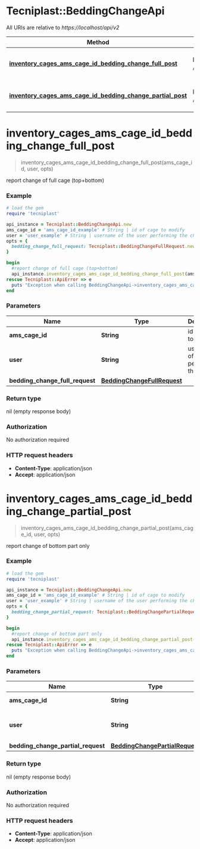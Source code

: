 # Tecniplast::BeddingChangeApi

All URIs are relative to *https://localhost/api/v2*

Method | HTTP request | Description
------------- | ------------- | -------------
[**inventory_cages_ams_cage_id_bedding_change_full_post**](BeddingChangeApi.md#inventory_cages_ams_cage_id_bedding_change_full_post) | **POST** /inventory/cages/{AmsCageId}/beddingChangeFull | report change of full cage (top+bottom)
[**inventory_cages_ams_cage_id_bedding_change_partial_post**](BeddingChangeApi.md#inventory_cages_ams_cage_id_bedding_change_partial_post) | **POST** /inventory/cages/{AmsCageId}/beddingChangePartial | report change of bottom part only


# **inventory_cages_ams_cage_id_bedding_change_full_post**
> inventory_cages_ams_cage_id_bedding_change_full_post(ams_cage_id, user, opts)

report change of full cage (top+bottom)

### Example
```ruby
# load the gem
require 'tecniplast'

api_instance = Tecniplast::BeddingChangeApi.new
ams_cage_id = 'ams_cage_id_example' # String | id of cage to modify
user = 'user_example' # String | username of the user performing the change
opts = {
  bedding_change_full_request: Tecniplast::BeddingChangeFullRequest.new # BeddingChangeFullRequest | 
}

begin
  #report change of full cage (top+bottom)
  api_instance.inventory_cages_ams_cage_id_bedding_change_full_post(ams_cage_id, user, opts)
rescue Tecniplast::ApiError => e
  puts "Exception when calling BeddingChangeApi->inventory_cages_ams_cage_id_bedding_change_full_post: #{e}"
end
```

### Parameters

Name | Type | Description  | Notes
------------- | ------------- | ------------- | -------------
 **ams_cage_id** | **String**| id of cage to modify | 
 **user** | **String**| username of the user performing the change | 
 **bedding_change_full_request** | [**BeddingChangeFullRequest**](BeddingChangeFullRequest.md)|  | [optional] 

### Return type

nil (empty response body)

### Authorization

No authorization required

### HTTP request headers

 - **Content-Type**: application/json
 - **Accept**: application/json



# **inventory_cages_ams_cage_id_bedding_change_partial_post**
> inventory_cages_ams_cage_id_bedding_change_partial_post(ams_cage_id, user, opts)

report change of bottom part only

### Example
```ruby
# load the gem
require 'tecniplast'

api_instance = Tecniplast::BeddingChangeApi.new
ams_cage_id = 'ams_cage_id_example' # String | id of cage to modify
user = 'user_example' # String | username of the user performing the change
opts = {
  bedding_change_partial_request: Tecniplast::BeddingChangePartialRequest.new # BeddingChangePartialRequest | 
}

begin
  #report change of bottom part only
  api_instance.inventory_cages_ams_cage_id_bedding_change_partial_post(ams_cage_id, user, opts)
rescue Tecniplast::ApiError => e
  puts "Exception when calling BeddingChangeApi->inventory_cages_ams_cage_id_bedding_change_partial_post: #{e}"
end
```

### Parameters

Name | Type | Description  | Notes
------------- | ------------- | ------------- | -------------
 **ams_cage_id** | **String**| id of cage to modify | 
 **user** | **String**| username of the user performing the change | 
 **bedding_change_partial_request** | [**BeddingChangePartialRequest**](BeddingChangePartialRequest.md)|  | [optional] 

### Return type

nil (empty response body)

### Authorization

No authorization required

### HTTP request headers

 - **Content-Type**: application/json
 - **Accept**: application/json



